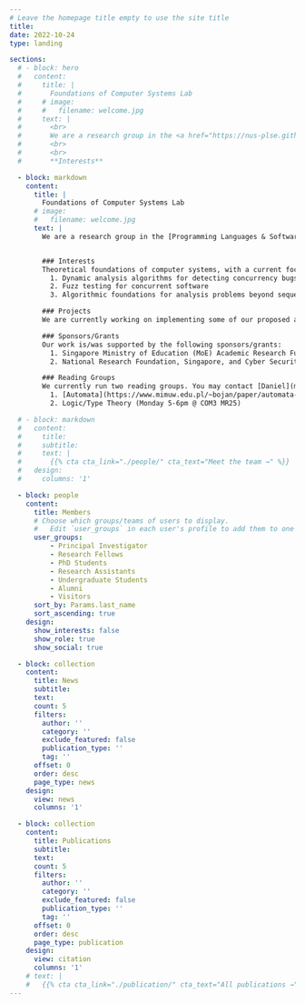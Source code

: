 ```yaml
---
# Leave the homepage title empty to use the site title
title:
date: 2022-10-24
type: landing

sections:
  # - block: hero
  #   content:
  #     title: |
  #       Foundations of Computer Systems Lab
  #     # image:
  #     #   filename: welcome.jpg
  #     text: |
  #       <br>
  #       We are a research group in the <a href="https://nus-plse.github.io/">Programming Languages & Software Engineering lab</a> in the <a href="https://nus.edu.sg">National University of Singapore</a>.
  #       <br>
  #       <br>
  #       **Interests**

  - block: markdown
    content:
      title: |
        Foundations of Computer Systems Lab
      # image:
      #   filename: welcome.jpg
      text: |
        We are a research group in the [Programming Languages & Software Engineering lab](https://nus-plse.github.io) in the [National University of Singapore](https://nus.edu.sg).


        ### Interests
        Theoretical foundations of computer systems, with a current focus on:
          1. Dynamic analysis algorithms for detecting concurrency bugs
          2. Fuzz testing for concurrent software
          3. Algorithmic foundations for analysis problems beyond sequential consistency (weak memory and message passing concurrency)

        ### Projects
        We are currently working on implementing some of our proposed algorithms into ThreadSanitizer. You can follow the progress in our [blog](/blog).

        ### Sponsors/Grants
        Our work is/was supported by the following sponsors/grants:
          1. Singapore Ministry of Education (MoE) Academic Research Fund (AcRF) Tier 1 grant.
          2. National Research Foundation, Singapore, and Cyber Security Agency of Singapore under its National Cybersecurity R&D Programme (Fuzz Testing \<NRF-NCR25-Fuzz-0001\>).

        ### Reading Groups
        We currently run two reading groups. You may contact [Daniel](mailto:dws.lim@nus.edu.sg) if you are interested to join.
          1. [Automata](https://www.mimuw.edu.pl/~bojan/paper/automata-toolbox-book) (Wednesday 1-2pm @ COM3 MR21)
          2. Logic/Type Theory (Monday 5-6pm @ COM3 MR25)

  # - block: markdown
  #   content:
  #     title:
  #     subtitle:
  #     text: |
  #       {{% cta cta_link="./people/" cta_text="Meet the team →" %}}
  #   design:
  #     columns: '1'

  - block: people
    content:
      title: Members
      # Choose which groups/teams of users to display.
      #   Edit `user_groups` in each user's profile to add them to one or more of these groups.
      user_groups:
          - Principal Investigator
          - Research Fellows
          - PhD Students
          - Research Assistants
          - Undergraduate Students
          - Alumni
          - Visitors
      sort_by: Params.last_name
      sort_ascending: true
    design:
      show_interests: false
      show_role: true
      show_social: true

  - block: collection
    content:
      title: News
      subtitle:
      text:
      count: 5
      filters:
        author: ''
        category: ''
        exclude_featured: false
        publication_type: ''
        tag: ''
      offset: 0
      order: desc
      page_type: news
    design:
      view: news
      columns: '1'

  - block: collection
    content:
      title: Publications
      subtitle:
      text:
      count: 5
      filters:
        author: ''
        category: ''
        exclude_featured: false
        publication_type: ''
        tag: ''
      offset: 0
      order: desc
      page_type: publication
    design:
      view: citation
      columns: '1'
    # text: |
    #   {{% cta cta_link="./publication/" cta_text="All publications →" %}}
---
```

